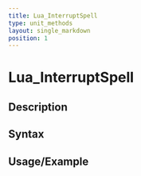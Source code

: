 ```yaml
---
title: Lua_InterruptSpell
type: unit_methods
layout: single_markdown
position: 1
---
```


# Lua_InterruptSpell

## Description

## Syntax

## Usage/Example


